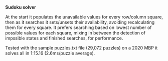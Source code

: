 **Sudoku solver**

At the start it populates the unavailable values for every row/column square, then as it searches it sets/unsets their
availability, avoiding recalculating them for every square. It prefers searching based on lowest number of possible values for
each square, mixing in between the detection of impssible states and finished searches, for performance.

Tested with the sample puzzles.txt file (29,072 puzzles) on a 2020 MBP it solves all in 1:15.16 (2.6ms/puzzle average).
